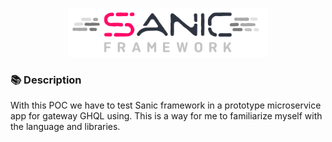 <p align="center">
  <a href="https://sanicframework.org/" target="blank"><img src="https://raw.githubusercontent.com/huge-success/sanic-assets/master/png/sanic-framework-logo-400x97.png" width="320" alt="Sanic Logo" /></a>
</p>



### 📚 Description
With this POC we have to test Sanic framework in a prototype microservice app for gateway GHQL using. This is a way for me to familiarize myself with the language and libraries.